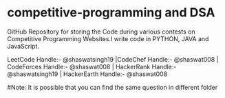 # competitive-programming and DSA
GitHub Repository for storing the Code during various contests on Competitive Programming Websites.I write code in PYTHON, JAVA and JavaScript. 

LeetCode Handle:- @shaswatsingh19 |CodeChef Handle:- @shaswat008 |  CodeForces Handle:- @shaswat008 | HackerRank Handle:- @shaswatsingh19 |  HackerEarth Handle:- @shaswat008

#Note: It is possible that you can find the same question in different folder
